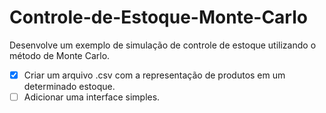 # Controle-de-Estoque-Monte-Carlo
Desenvolve um exemplo de simulação de controle de estoque utilizando o método de Monte Carlo.

- [x] Criar um arquivo .csv com a representação de produtos em um determinado estoque.
- [ ] Adicionar uma interface simples.
